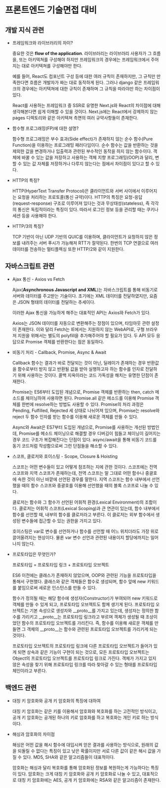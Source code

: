 # 프론트엔드 기술면접 대비

## 개발 지식 관련

- 프레임워크와 라이브러리의 차이?

  중요한 것은 **flow of the application**. 라이브러리는 라이브러리 사용자가 그 흐름을, 또는 아키텍쳐를 구성해야 하지만 프레임워크의 경우에는 프레임워크에서 주어지는 대로 아키텍쳐를 구성해야만 한다.

  예를 들어, React도 컴포넌트 구성 등에 대한 여러 규칙이 존재하지만, 그 규칙만 만족한다면 흐름은 개발자가 짜는 대로 동작하게 된다. 그러나 django 같은 프레임워크의 경우에는 아키텍쳐에 대한 규칙이 존재하며 그 규칙을 따라야만 하는 차이점이 있다.

  React를 사용하는 프레임워크 중 SSR로 유명한 Next.js와 React의 차이점에 대해 생각해본다면 쉽게 이해할 수 있을 것이다. Next.js에는 React에서 강제하지 않는 pages 디렉토리와 같은 아키텍쳐 측면의 여러 규약사항들이 존재한다.

- 함수형 프로그래밍(FP)에 대한 설명?

  함수형 프로그래밍은 부수 효과(Side effect)가 존재하지 않는 순수 함수(Pure Function)을 이용하는 프로그래밍 패러다임이다. 순수 함수는 값을 반환하는 것을 제외한 값을 변경하거나 입출력과 관련된 부수적인 동작을 하지 않는 함수이다. 객체에 바꿀 수 있는 값을 저장하고 사용하는 객체 지향 프로그래밍(OOP)과 달리, 변할 수 있는 값 자체를 저장하거나 다루지 않는다는 점에서 차이점이 있다고 할 수 있다.

- HTTP의 특징?

  HTTP(HyperText Transfer Protocol)은 클라이언트와 서버 사이에서 이루어지는 요청을 처리하는 프로토콜(통신 규약)이다. HTTP의 특징은 요청-응답(request-response) 구조로 이루어져 있다는 것과 무상태성(stateless), 즉 각각의 통신은 독립적이라는 특징이 있다. 따라서 로그인 정보 등을 관리할 때는 쿠키나 세션 등을 사용해야 한다.

- HTTP/3의 특징?

  TCP 기반이 아닌 UDP 기반의 QUIC를 이용하며, 클라이언트가 요청하지 않은 정보를 내려주는 서버 푸시가 가능해져 RTT가 절약된다. 한번의 TCP 연결으로 여러 데이터를 전송하는 멀티플렉싱 또한 HTTP/2와 같이 지원한다.

## 자바스크립트 관련

- Ajax 통신 - Axios vs Fetch

  Ajax(**Asynchronous Javascript and XML**)는 자바스크립트를 통해 비동기로 서버와 데이터를 주고받는 기술이다. 초기에는 XML 데이터를 전달하였지만, 요즘은 JSON 형태의 데이터를 전달하는 추세이다.

  이러한 Ajax 통신을 가능하게 해주는 대표적인 API는 Axios와 Fetch가 있다.

  Axios는 JSON 데이터를 자동으로 변환해주는 장점이 있으며, 타임아웃 관련 설정이 존재한다. 이와 달리 Fetch는 IE에서는 지원하지 않는 WebAPI로, 구형 브라우저 지원을 위해서는 별도의 polyfill을 추가해주어야 할 필요가 있다. 두 API 모두 응답으로 Promise 객체를 반환한다는 점은 동일하다.

- 비동기 처리 - Callback, Promise, Async & Await

  Callback 함수는 결과가 바로 전달되는 것이 아닌, 딜레이가 존재하는 경우 반환값을 함수로부터 받지 않고 반환될 값을 받아 실행하고자 하는 함수를 인자로 전달하기 위해 사용하는 것이다. 콜백 지옥이라는 코드 가독성을 해치는 유명한 단점이 존재한다.

  Promise는 ES6부터 도입된 개념으로, Promise 객체를 반환하는 then, catch 메소드를 체이닝하여 사용하면 된다. Promise.all 같은 메소드를 이용해 Promise 객체를 한번에 resolve하는 방법도 사용할 수 있다. Promise의 처리 과정은 Pending, Fulfilled, Rejected 세 상태로 나뉘어져 있으며, Promise는 resolve와 reject 두 함수 인자를 받는 함수를 이용해 새로운 객체를 만들 수 있다.

  Async와 Await은 ES7부터 도입된 개념으로, Promise를 사용하는 개선된 방법인데, Promise를 메소드 체이닝으로 해결할 경우 디버깅이 힘들고 체이닝이 길어지는 경우 코드 구조가 복잡해진다는 단점이 있다. async/await을 통해 비동기 코드를 동기 코드처럼 작성함으로써 그런 단점들을 해소할 수 있다.

 - 스코프, 클로저와 호이스팅 - Scope, Closure & Hoisting

   스코프는 어떤 변수들이 있고 어떻게 참조하는 지에 관한 것이다. 스코프에는 전역 스코프와 지역 스코프가 존재하는데, 전역 스코프는 말 그대로 어떤 함수나 중괄호에 속한 것이 아닌 바깥에 선언된 경우를 말한다. 지역 스코프는 함수 내부에서 선언했을 때의 함수 스코프와 중괄호를 이용해 선언했을 때의 블록 스코프로 나눌 수 있다.

   클로저는 함수와 그 함수가 선언된 어휘적 환경(Lexical Environment)의 조합이다. 클로저는 어휘적 스코프(Lexical Scoping)과 큰 연관이 있는데, 함수 내부에서 함수를 선언할 때, 내부의 함수를 클로저라고 부른다. 이 클로저는 외부 함수에서 생성된 변수들에 접근할 수 있는 권한을 가지고 있다.

   호이스팅은 var로 변수를 선언하거나 함수를 선언할 때 어느 위치더라도 가장 위로 끌어올려지는 현상이다. 물론 var 변수 선언과 관련된 내용이지 할당에까지는 일어나지 않는다.

- 프로토타입은 무엇인가?

  프로토타입 = 프로토타입 링크 + 프로토타입 오브젝트

  ES6 이전에는 클래스가 존재하지 않았으며, OOP와 관련된 기능을 프로토타입을 통해서 구현했다. 클래스와 같은 객체들은 함수로 생성되며, 함수 앞에 new 키워드를 붙임으로써 새로운 인스턴스를 만들 수 있다. 

  함수가 정의될 때는 해당 함수에 생성자(Constructor)가 부여되어 new 키워드로 객체를 만들 수 있게 되고, 프로토타입 오브젝트도 함께 생기게 된다. 프로토타입 오브젝트는 기본 속성으로 생성자와 \_\_proto\_\_를 가지고 있는데, 생성자는 정의한 함수를 가리키고 \_\_proto\_\_는 프로토타입 링크라고 부르며 객체가 생성될 때 조상이었던 함수의 프로토타입 오브젝트를 가리킨다. 즉, 함수를 이용해 새로운 객체를 만들면 그 객체의 \_\_proto__는 함수와 관련된 프로토타입 오브젝트를 가리키게 되는 것이다.

  프로토타입 오브젝트의 프로토타입 링크에 다른 프로토타입 오브젝트가 들어가 있게 되면 상속과 같은 기능이 구현이 되는 것으로, 모든 프로토타입 오브젝트는 Object의 프로토타입 오브젝트를 프로토타입 링크로 가진다. 객체가 가지고 있지 않은 속성을 찾기 위해 프로토타입 링크를 따라 찾아갈 수 있는 형태를 프로토타입 체인이라고 부른다.

## 백엔드 관련

- 대칭 키 암호화와 공개 키 암호화의 특징에 대하여

  대칭 키 암호화는 같은 키를 이용해서 암호화와 복호화를 하는 고전적인 방식이고, 공개 키 암호화는 공개된 하나의 키로 암호화를 하고 복호화는 개인 키로 하는 방식이다.

- 해싱과 암호화의 차이점

  해싱은 어떤 값을 해시 함수에 대입시켜 얻은 결과를 사용하는 방식으로, 원래의 값을 되돌릴 수 없다는 특징이 있고 낮은 확률이지만 서로 다른 값이 같은 해시 값을 가질 수 있다. MD5, SHA와 같은 알고리즘들이 대표적이다.

  암호화는 해싱과 달리 복호화를 통해 암호화된 정보를 복원하는게 가능하다는 특징이 있다. 암호화는 크게 대칭 키 암호화와 공개 키 암호화로 나눌 수 있고, 대표적으로 대칭 키 암호화에는 AES, 공개 키 암호화에는 RSA와 같은 알고리즘이 존재한다.

